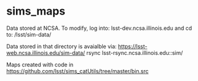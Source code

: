 sims_maps
=========

Data stored at NCSA.  To modify, log into:
lsst-dev.ncsa.illinois.edu
and cd to:
/lsst/sim-data/

Data stored in that directory is avaialble via:
https://lsst-web.ncsa.illinois.edu/sim-data/
rsync lsst-rsync.ncsa.illinois.edu::sim/

Maps created with code in https://github.com/lsst/sims_catUtils/tree/master/bin.src
